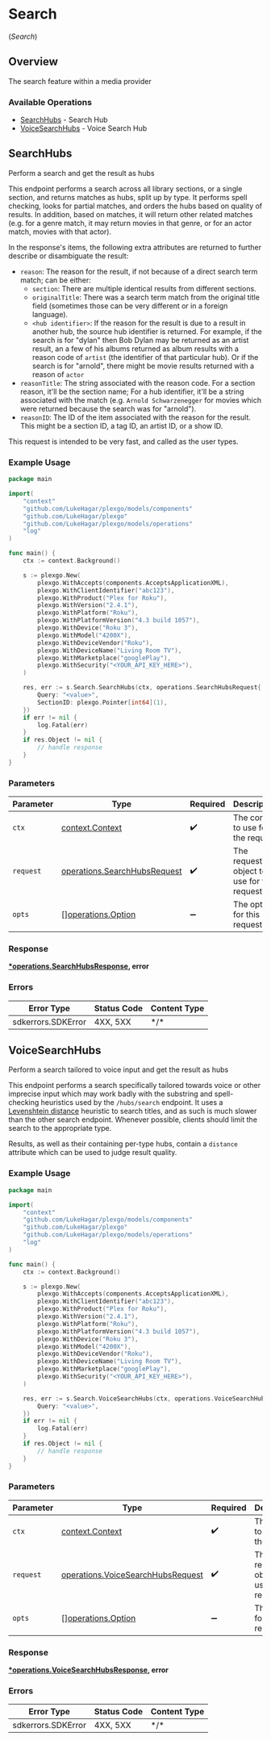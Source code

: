 # Search
(*Search*)

## Overview

The search feature within a media provider

### Available Operations

* [SearchHubs](#searchhubs) - Search Hub
* [VoiceSearchHubs](#voicesearchhubs) - Voice Search Hub

## SearchHubs

Perform a search and get the result as hubs

This endpoint performs a search across all library sections, or a single section, and returns matches as hubs, split up by type. It performs spell checking, looks for partial matches, and orders the hubs based on quality of results. In addition, based on matches, it will return other related matches (e.g. for a genre match, it may return movies in that genre, or for an actor match, movies with that actor).

In the response's items, the following extra attributes are returned to further describe or disambiguate the result:

- `reason`: The reason for the result, if not because of a direct search term match; can be either:
  - `section`: There are multiple identical results from different sections.
  - `originalTitle`: There was a search term match from the original title field (sometimes those can be very different or in a foreign language).
  - `<hub identifier>`: If the reason for the result is due to a result in another hub, the source hub identifier is returned. For example, if the search is for "dylan" then Bob Dylan may be returned as an artist result, an a few of his albums returned as album results with a reason code of `artist` (the identifier of that particular hub). Or if the search is for "arnold", there might be movie results returned with a reason of `actor`
- `reasonTitle`: The string associated with the reason code. For a section reason, it'll be the section name; For a hub identifier, it'll be a string associated with the match (e.g. `Arnold Schwarzenegger` for movies which were returned because the search was for "arnold").
- `reasonID`: The ID of the item associated with the reason for the result. This might be a section ID, a tag ID, an artist ID, or a show ID.

This request is intended to be very fast, and called as the user types.


### Example Usage

<!-- UsageSnippet language="go" operationID="searchHubs" method="get" path="/hubs/search" -->
```go
package main

import(
	"context"
	"github.com/LukeHagar/plexgo/models/components"
	"github.com/LukeHagar/plexgo"
	"github.com/LukeHagar/plexgo/models/operations"
	"log"
)

func main() {
    ctx := context.Background()

    s := plexgo.New(
        plexgo.WithAccepts(components.AcceptsApplicationXML),
        plexgo.WithClientIdentifier("abc123"),
        plexgo.WithProduct("Plex for Roku"),
        plexgo.WithVersion("2.4.1"),
        plexgo.WithPlatform("Roku"),
        plexgo.WithPlatformVersion("4.3 build 1057"),
        plexgo.WithDevice("Roku 3"),
        plexgo.WithModel("4200X"),
        plexgo.WithDeviceVendor("Roku"),
        plexgo.WithDeviceName("Living Room TV"),
        plexgo.WithMarketplace("googlePlay"),
        plexgo.WithSecurity("<YOUR_API_KEY_HERE>"),
    )

    res, err := s.Search.SearchHubs(ctx, operations.SearchHubsRequest{
        Query: "<value>",
        SectionID: plexgo.Pointer[int64](1),
    })
    if err != nil {
        log.Fatal(err)
    }
    if res.Object != nil {
        // handle response
    }
}
```

### Parameters

| Parameter                                                                    | Type                                                                         | Required                                                                     | Description                                                                  |
| ---------------------------------------------------------------------------- | ---------------------------------------------------------------------------- | ---------------------------------------------------------------------------- | ---------------------------------------------------------------------------- |
| `ctx`                                                                        | [context.Context](https://pkg.go.dev/context#Context)                        | :heavy_check_mark:                                                           | The context to use for the request.                                          |
| `request`                                                                    | [operations.SearchHubsRequest](../../models/operations/searchhubsrequest.md) | :heavy_check_mark:                                                           | The request object to use for the request.                                   |
| `opts`                                                                       | [][operations.Option](../../models/operations/option.md)                     | :heavy_minus_sign:                                                           | The options for this request.                                                |

### Response

**[*operations.SearchHubsResponse](../../models/operations/searchhubsresponse.md), error**

### Errors

| Error Type         | Status Code        | Content Type       |
| ------------------ | ------------------ | ------------------ |
| sdkerrors.SDKError | 4XX, 5XX           | \*/\*              |

## VoiceSearchHubs

Perform a search tailored to voice input and get the result as hubs

This endpoint performs a search specifically tailored towards voice or other imprecise input which may work badly with the substring and spell-checking heuristics used by the `/hubs/search` endpoint. It uses a [Levenshtein distance](https://en.wikipedia.org/wiki/Levenshtein_distance) heuristic to search titles, and as such is much slower than the other search endpoint. Whenever possible, clients should limit the search to the appropriate type.

Results, as well as their containing per-type hubs, contain a `distance` attribute which can be used to judge result quality.


### Example Usage

<!-- UsageSnippet language="go" operationID="voiceSearchHubs" method="get" path="/hubs/search/voice" -->
```go
package main

import(
	"context"
	"github.com/LukeHagar/plexgo/models/components"
	"github.com/LukeHagar/plexgo"
	"github.com/LukeHagar/plexgo/models/operations"
	"log"
)

func main() {
    ctx := context.Background()

    s := plexgo.New(
        plexgo.WithAccepts(components.AcceptsApplicationXML),
        plexgo.WithClientIdentifier("abc123"),
        plexgo.WithProduct("Plex for Roku"),
        plexgo.WithVersion("2.4.1"),
        plexgo.WithPlatform("Roku"),
        plexgo.WithPlatformVersion("4.3 build 1057"),
        plexgo.WithDevice("Roku 3"),
        plexgo.WithModel("4200X"),
        plexgo.WithDeviceVendor("Roku"),
        plexgo.WithDeviceName("Living Room TV"),
        plexgo.WithMarketplace("googlePlay"),
        plexgo.WithSecurity("<YOUR_API_KEY_HERE>"),
    )

    res, err := s.Search.VoiceSearchHubs(ctx, operations.VoiceSearchHubsRequest{
        Query: "<value>",
    })
    if err != nil {
        log.Fatal(err)
    }
    if res.Object != nil {
        // handle response
    }
}
```

### Parameters

| Parameter                                                                              | Type                                                                                   | Required                                                                               | Description                                                                            |
| -------------------------------------------------------------------------------------- | -------------------------------------------------------------------------------------- | -------------------------------------------------------------------------------------- | -------------------------------------------------------------------------------------- |
| `ctx`                                                                                  | [context.Context](https://pkg.go.dev/context#Context)                                  | :heavy_check_mark:                                                                     | The context to use for the request.                                                    |
| `request`                                                                              | [operations.VoiceSearchHubsRequest](../../models/operations/voicesearchhubsrequest.md) | :heavy_check_mark:                                                                     | The request object to use for the request.                                             |
| `opts`                                                                                 | [][operations.Option](../../models/operations/option.md)                               | :heavy_minus_sign:                                                                     | The options for this request.                                                          |

### Response

**[*operations.VoiceSearchHubsResponse](../../models/operations/voicesearchhubsresponse.md), error**

### Errors

| Error Type         | Status Code        | Content Type       |
| ------------------ | ------------------ | ------------------ |
| sdkerrors.SDKError | 4XX, 5XX           | \*/\*              |